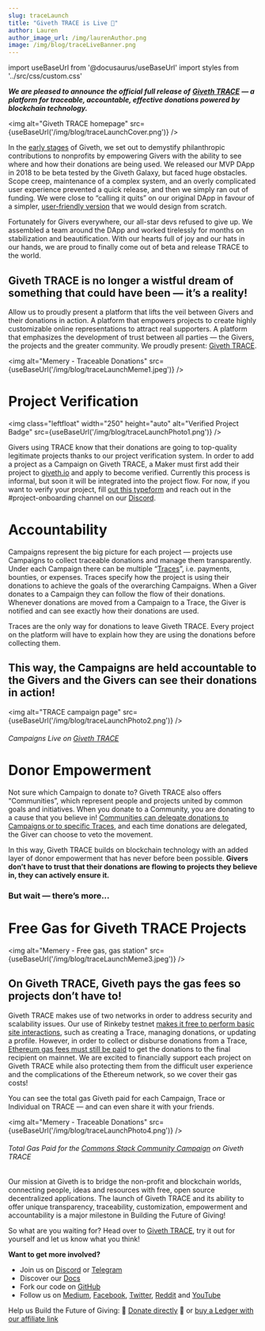 ```yaml
---
slug: traceLaunch
title: "Giveth TRACE is Live 🚀"
author: Lauren
author_image_url: /img/laurenAuthor.png
image: /img/blog/traceLiveBanner.png
---
```

import useBaseUrl from '@docusaurus/useBaseUrl'
import styles from '../src/css/custom.css'


**_We are pleased to announce the official full release of_** [**_Giveth TRACE_**](http://trace.giveth.io/?utm_source=medium&utm_medium=article&utm_campaign=traceLaunch) **_— a platform for traceable, accountable, effective donations powered by blockchain technology._**


<img alt="Giveth TRACE homepage"  src={useBaseUrl('/img/blog/traceLaunchCover.png')}  />


In the [early stages](/blog/futureOfGiving2017) of Giveth, we set out to demystify philanthropic contributions to nonprofits by empowering Givers with the ability to see where and how their donations are being used. We released our MVP DApp in 2018 to be beta tested by the Giveth Galaxy, but faced huge obstacles. Scope creep, maintenance of a complex system, and an overly complicated user experience prevented a quick release, and then we simply ran out of funding. We were close to “calling it quits” on our original DApp in favour of a simpler, [user-friendly version](https://giveth.io/) that we would design from scratch.

Fortunately for Givers everywhere, our all-star devs refused to give up. We assembled a team around the DApp and worked tirelessly for months on stabilization and beautification. With our hearts full of joy and our hats in our hands, we are proud to finally come out of beta and release TRACE to the world.

**Giveth TRACE is no longer a wistful dream of something that could have been — it’s a reality!**
-------------------------------------------------------------------------------------------------

Allow us to proudly present a platform that lifts the veil between Givers and their donations in action. A platform that empowers projects to create highly customizable online representations to attract real supporters. A platform that emphasizes the development of trust between all parties — the Givers, the projects and the greater community. We proudly present: [Giveth TRACE](http://trace.giveth.io/?utm_source=medium&utm_medium=article&utm_campaign=traceLaunch).

<img  alt="Memery - Traceable Donations" src={useBaseUrl('/img/blog/traceLaunchMeme1.jpeg')}  />


Project Verification
====================

<img class="leftfloat" width="250" height="auto" alt="Verified Project Badge" src={useBaseUrl('/img/blog/traceLaunchPhoto1.png')}  />


Givers using TRACE know that their donations are going to top-quality legitimate projects thanks to our project verification system. In order to add a project as a Campaign on Giveth TRACE, a Maker must first add their project to [giveth.io](http://giveth.io) and apply to become verified. Currently this process is informal, but soon it will be integrated into the project flow. For now, if you want to verify your project, fill [out this typeform](https://hlfkiwoiwhi.typeform.com/to/pXxk0HO5) and reach out in the #project-onboarding channel on our [Discord](https://discord.giveth.io).

Accountability
==============

Campaigns represent the big picture for each project — projects use Campaigns to collect traceable donations and manage them transparently. Under each Campaign there can be multiple “[Traces](/dapps/leavingTraces)”, i.e. payments, bounties, or expenses. Traces specify how the project is using their donations to achieve the goals of the overarching Campaigns. When a Giver donates to a Campaign they can follow the flow of their donations. Whenever donations are moved from a Campaign to a Trace, the Giver is notified and can see exactly how their donations are used.

Traces are the only way for donations to leave Giveth TRACE. Every project on the platform will have to explain how they are using the donations before collecting them.

**This way, the Campaigns are held accountable to the Givers and the Givers can see their donations in action!**
----------------------------------------------------------------------------------------------------------------
<img  alt="TRACE campaign page" src={useBaseUrl('/img/blog/traceLaunchPhoto2.png')}  />


###### Campaigns Live on [Giveth TRACE](https://www.trace.giveth.io/)

Donor Empowerment
=================

Not sure which Campaign to donate to? Giveth TRACE also offers “Communities”, which represent people and projects united by common goals and initiatives. When you donate to a Community, you are donating to a cause that you believe in! [Communities can delegate donations to Campaigns or to specific Traces](/dapps/entitiesAndRoles), and each time donations are delegated, the Giver can choose to veto the movement.

In this way, Giveth TRACE builds on blockchain technology with an added layer of donor empowerment that has never before been possible. **Givers don’t have to trust that their donations are flowing to projects they believe in, they can actively ensure it.**

### But wait — there’s more…


Free Gas for Giveth TRACE Projects
==================================

<img  alt="Memery - Free gas, gas station" src={useBaseUrl('/img/blog/traceLaunchMeme3.jpeg')}  />


On Giveth TRACE, Giveth pays the gas fees so projects don’t have to!
--------------------------------------------------------------------

Giveth TRACE makes use of two networks in order to address security and scalability issues. Our use of Rinkeby testnet [makes it free to perform basic site interactions](https://medium.com/giveth/tackling-ethereum-scalability-issues-29bd700b5060), such as creating a Trace, managing donations, or updating a profile. However, in order to collect or disburse donations from a Trace, [Ethereum gas fees must still be paid](/dapps/bridgeSecurity/) to get the donations to the final recipient on mainnet. We are excited to financially support each project on Giveth TRACE while also protecting them from the difficult user experience and the complications of the Ethereum network, so we cover their gas costs!

You can see the total gas Giveth paid for each Campaign, Trace or Individual on TRACE — and can even share it with your friends.

<img  alt="Memery - Traceable Donations" src={useBaseUrl('/img/blog/traceLaunchPhoto4.png')}  />


###### Total Gas Paid for the [Commons Stack Community Campaign](https://www.trace.giveth.io/campaign/commons-stack-community-iteration-0) on Giveth TRACE  

Our mission at Giveth is to bridge the non-profit and blockchain worlds, connecting people, ideas and resources with free, open source decentralized applications. The launch of Giveth TRACE and its ability to offer unique transparency, traceability, customization, empowerment and accountability is a major milestone in Building the Future of Giving!

So what are you waiting for?  Head over to [Giveth TRACE](http://trace.giveth.io/?utm_source=medium&utm_medium=article&utm_campaign=traceLaunch), try it out for yourself and let us know what you think!

**Want to get more involved?**

*   Join us on [Discord](https://discord.giveth.io) or [Telegram](http://t.me/givethio)
*   Discover our [Docs](https://docs.giveth.io/)
*   Fork our code on [GitHub](https://github.com/Giveth/)
*   Follow us on [Medium](http://medium.com/giveth/), [Facebook](https://www.facebook.com/givethio), [Twitter](http://twitter.com/givethio), [Reddit](https://www.reddit.com/r/giveth/) and [YouTube](https://www.youtube.com/channel/UClfutpRoY0WTVnq0oB0E0wQ)

Help us Build the Future of Giving: 🦄 [Donate directly](http://donate.giveth.io/) 🦄 or [buy a Ledger with our affiliate link](https://www.ledgerwallet.com/products/ledger-nano-s?utm_source=&utm_medium=affiliate&utm_campaign=d663)
